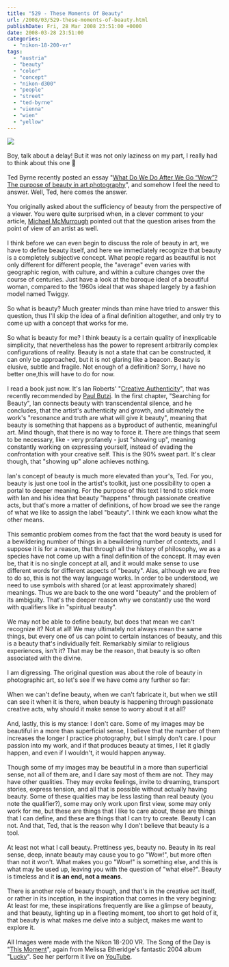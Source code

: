 ```yaml
---
title: "529 - These Moments Of Beauty"
url: /2008/03/529-these-moments-of-beauty.html
publishDate: Fri, 28 Mar 2008 23:51:00 +0000
date: 2008-03-28 23:51:00
categories: 
  - "nikon-18-200-vr"
tags: 
  - "austria"
  - "beauty"
  - "color"
  - "concept"
  - "nikon-d300"
  - "people"
  - "street"
  - "ted-byrne"
  - "vienna"
  - "wien"
  - "yellow"
---
```

<a href="https://d25zfm9zpd7gm5.cloudfront.net/1200x1200/2008/20080325_084618_ps.jpg" target="_blank"><img src="https://d25zfm9zpd7gm5.cloudfront.net/0600x0600/2008/20080325_084618_ps.jpg"/></a><br/><br/>Boy, talk about a delay! But it was not only laziness on my part, I really had to think about this one 🙂<br/><br/>Ted Byrne recently posted an essay "<a href="http://imagefiction.blogspot.com/2008/03/wow.html" target="_blank">What Do We Do After We Go “Wow”? The purpose of beauty in art photography</a>", and somehow I feel the need to answer. Well, Ted, here comes the answer.<br/><br/>You originally asked about the sufficiency of beauty from the perspective of a viewer. You were quite surprised when, in a clever comment to your article, <a href="http://trippingonthrough.blogspot.com/" target="_blank">Michael McMurrough</a> pointed out that the question arises from the point of view of an artist as well.<br/><br/>I think before we can even begin to discuss the role of beauty in art, we have to define beauty itself, and here we immediately recognize that beauty is a completely subjective concept. What people regard as beautiful is not only different for different people, the "average" even varies with geographic region, with culture, and within a culture changes over the course of centuries. Just have a look at the baroque ideal of a beautiful woman, compared to the 1960s ideal that was shaped largely by a fashion model named Twiggy.<br/><br/>So what is beauty? Much greater minds than mine have tried to answer this question, thus I'll skip the idea of a final definition altogether, and only try to come up with a concept that works for me.<br/><br/>So what is beauty for me? I think beauty is a certain quality of inexplicable simplicity, that nevertheless has the power to represent arbitrarily complex configurations of reality. Beauty is not a state that can be constructed, it can only be approached, but it is not glaring like a beacon. Beauty is elusive, subtle and fragile. Not enough of a definition? Sorry, I have no better one,this will have to do for now.<br/><br/><a href="https://d25zfm9zpd7gm5.cloudfront.net/1200x1200/2008/20080325_171400_ps.jpg" target="_blank"><img alt="" border="0" src="https://d25zfm9zpd7gm5.cloudfront.net/0150x0150/2008/20080325_171400_ps.jpg" style="margin: 0pt 0px 0pt 10px; float: right;"/></a> I read a book just now. It's Ian Roberts' "<a href="http://www.amazon.com/Creative-Authenticity-Principles-Clarify-Artistic/dp/0972872329">Creative Authenticity</a>", that was recently recommended by <a href="http://photomusings.wordpress.com/2008/02/27/creative-authenticity/" target="_blank">Paul Butzi</a>. In the first chapter, "Searching for Beauty", Ian connects beauty with transcendental silence, and he concludes, that the artist's authenticity and growth, and ultimately the work's "resonance and truth are what will give it beauty", meaning that beauty is something that happens as a byproduct of authentic, meaningful art. Mind though, that there is no way to force it. There are things that seem to be necessary, like - very profanely - just "showing up", meaning constantly working on expressing yourself, instead of evading the confrontation with your creative self. This is the 90% sweat part. It's clear though, that "showing up" alone achieves nothing.<br/><br/>Ian's concept of beauty is much more elevated than your's, Ted. For you, beauty is just one tool in the artist's toolkit, just one possibility to open a portal to deeper meaning. For the purpose of this text I tend to stick more with Ian and his idea that beauty "happens" through passionate creative acts, but that's more a matter of definitions, of how broad we see the range of what we like to assign the label "beauty". I think we each know what the other means.<br/><br/>This semantic problem comes from the fact that the word beauty is used for a bewildering number of things in a bewildering number of contexts, and I suppose it is for a reason, that through all the history of philosophy, we as a species have not come up with a final definition of the concept. It may even be, that it is no single concept at all, and it would make sense to use different words for different aspects of "beauty". Alas, although we are free to do so, this is not the way language works. In order to be understood, we need to use symbols with shared (or at least approximately shared) meanings. Thus we are back to the one word "beauty" and the problem of its ambiguity. That's the deeper reason why we constantly use the word with qualifiers like in "spiritual beauty".<br/><br/>We may not be able to define beauty, but does that mean we can't recognize it? Not at all! We may ultimately not always mean the same things, but every one of us can point to certain instances of beauty, and this is a beauty that's individually felt. Remarkably similar to religious experiences, isn't it? That may be the reason, that beauty is so often associated with the divine.<br/><br/>I am digressing. The original question was about the role of beauty in photographic art, so let's see if we have come any further so far:<br/><br/><a href="https://d25zfm9zpd7gm5.cloudfront.net/1200x1200/2008/20080325_171701_ps.jpg" target="_blank"><img alt="" border="0" src="https://d25zfm9zpd7gm5.cloudfront.net/0150x0150/2008/20080325_171701_ps.jpg" style="margin: 0pt 10px 0pt 0px; float: left;"/></a> When we can't define beauty, when we can't fabricate it, but when we still can see it when it is there, when beauty is happening through passionate creative acts, why should it make sense to worry about it at all?<br/><br/>And, lastly, this is my stance: I don't care. Some of my images may be beautiful in a more than superficial sense, I believe that the number of them increases the longer I practice photography, but I simply don't care. I pour passion into my work, and if that produces beauty at times, I let it gladly happen, and even if I wouldn't, it would happen anyway. <br/><br/>Though some of my images may be beautiful in a more than superficial sense, not all of them are, and I dare say most of them are not. They may have other qualities. They may evoke feelings, invite to dreaming, transport stories, express tension, and all that is possible without actually having beauty. Some of these qualities may be less lasting than real beauty (you note the qualifier?), some may only work upon first view, some may only work for me, but these are things that I like to care about, these are things that I can define, and these are things that I can try to create. Beauty I can not. And that, Ted, that is the reason why I don't believe that beauty is a tool. <br/><br/>At least not what I call beauty. Prettiness yes, beauty no. Beauty in its real sense, deep, innate beauty may cause you to go "Wow!", but more often than not it won't. What makes you go "Wow!" is something else, and this is what may be used up, leaving you with the question of "what else?". Beauty is timeless and it <strong>is an end, not a means</strong>.<br/><br/>There is another role of beauty though, and that's in the creative act itself, or rather in its inception, in the inspiration that comes in the very begining: At least for me, these inspirations frequently are like a glimpse of beauty, and that beauty, lighting up in a fleeting moment, too short to get hold of it, that beauty is what makes me delve into a subject, makes me want to explore it.<br/><br/>All Images were made with the Nikon 18-200 VR. The Song of the Day is "<a href="http://www.lyricstime.com/melissa-etheridge-this-moment-lyrics.html" target="_blank">This Moment</a>", again from Melissa Etheridge's fantastic 2004 album "<a href="http://www.amazon.com/Lucky-Melissa-Etheridge/dp/B0000V19LS" target="_blank">Lucky</a>". See her perform it live on <a href="http://www.youtube.com/watch?v=-yuY7cKMeJk" target="_blank">YouTube</a>.
